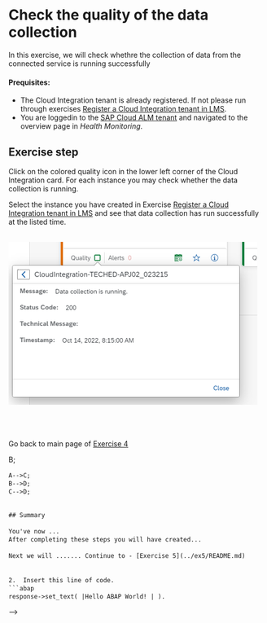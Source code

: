 # Check the quality of the data collection

In this exercise, we will check whethre the collection of data from the connected service is running successfully

#### Prequisites:
- The Cloud Integration tenant is already registered. If not please run through exercises [Register a Cloud Integration tenant in LMS](../../ex1/ex11/readme.md).
- You are loggedin to the [SAP Cloud ALM tenant](https://teched22-cloudalm-003.authentication.eu10.hana.ondemand.com/) and navigated to the overview page in *Health Monitoring*.

## Exercise step

Click on the colored quality icon in the lower left corner of the Cloud Integration card. For each instance you may check whether the data collection is running.
   
Select the instance you have created in Exercise [Register a Cloud Integration tenant in LMS](../../ex1/ex11/readme.md) and see that data collection has run successfully at the listed time.
   
<br>![](/exercises/ex4/images/HMDataQuality.png)

<br><br><br>Go back to main page of [Exercise 4](../../ex4/readme.md)





<!--
# Available metrics for Cloud Integration

In this exercise, we will ...

## Exercise steps

Run through the exercise steps in the given order.

#### Prequisites:
The Cloud Integration tenant is already registered. If not please run through exercises [Register a Cloud Integration tenant in LMS](../ex11/).

If not already done, please login to [SAP Cloud ALM tenant](https://teched22-cloudalm-003.authentication.eu10.hana.ondemand.com/).  

1.	Navigate t...

   <br>![](/exercises/ex1/images/CALMLandingHealthMon.png)
   
    >
    > *Important:*
    > Health monitoring do.....
    >
## Table

| Syntax      | Description |
| ----------- | ----------- |
| Header      | Title       |

## Task list

- [x] Write the press release
- [ ] Update the website
- [ ] Contact the media
- [ ] \(Optional) Open a followup issue

##H Highlights

I need to highlight these ==very important words==.

## Subscript

H~2~O

## Emoji

That is so funny! :joy:
@octocat :+1: This PR looks great - it's ready to merge! :shipit:
https://github.com/ikatyang/emoji-cheat-sheet/blob/master/README.md

## Heading ID

### My Great Heading {#custom-id}

## Nested lists

1. First list item
   - First nested list item
     - Second nested list item

## Flow chart

Here is a simple flow chart:

```mermaid
graph TD;
    A-->B;
    A-->C;
    B-->D;
    C-->D;
```

## Summary

You've now ...
After completing these steps you will have created...

Next we will ....... Continue to - [Exercise 5](../ex5/README.md)


2.	Insert this line of code.
```abap
response->set_text( |Hello ABAP World! | ). 
```

-->
